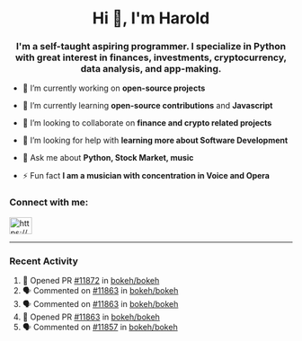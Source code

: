 <h1 align="center">Hi 👋, I'm Harold</h1>
<h3 align="center">I'm a self-taught aspiring programmer. I specialize in Python with great interest in finances, investments, cryptocurrency, data analysis, and app-making.</h3>


- 🔭 I’m currently working on **open-source projects**

- 🌱 I’m currently learning **open-source contributions** and **Javascript**

- 👯 I’m looking to collaborate on **finance and crypto related projects**

- 🤝 I’m looking for help with **learning more about Software Development**

- 💬 Ask me about **Python, Stock Market, music**

- ⚡ Fun fact **I am a musician with concentration in Voice and Opera**

### Connect with me: 
<a href="https://www.linkedin.com/in/harold-ehvm/" target="blank"><img align="center" src="https://raw.githubusercontent.com/rahuldkjain/github-profile-readme-generator/master/src/images/icons/Social/linked-in-alt.svg" alt="https://www.linkedin.com/in/harold-ehvm/" height="30" width="40" /></a>
</p>

---

### Recent Activity

<!--START_SECTION:activity-->
1. 💪 Opened PR [#11872](https://github.com/bokeh/bokeh/pull/11872) in [bokeh/bokeh](https://github.com/bokeh/bokeh)
2. 🗣 Commented on [#11863](https://github.com/bokeh/bokeh/issues/11863) in [bokeh/bokeh](https://github.com/bokeh/bokeh)
3. 🗣 Commented on [#11863](https://github.com/bokeh/bokeh/issues/11863) in [bokeh/bokeh](https://github.com/bokeh/bokeh)
4. 💪 Opened PR [#11863](https://github.com/bokeh/bokeh/pull/11863) in [bokeh/bokeh](https://github.com/bokeh/bokeh)
5. 🗣 Commented on [#11857](https://github.com/bokeh/bokeh/issues/11857) in [bokeh/bokeh](https://github.com/bokeh/bokeh)
<!--END_SECTION:activity-->

<!---
ArchaeotheriumSapienter/ArchaeotheriumSapienter is a ✨ special ✨ repository because its `README.md` (this file) appears on your GitHub profile.
You can click the Preview link to take a look at your changes.
--->
